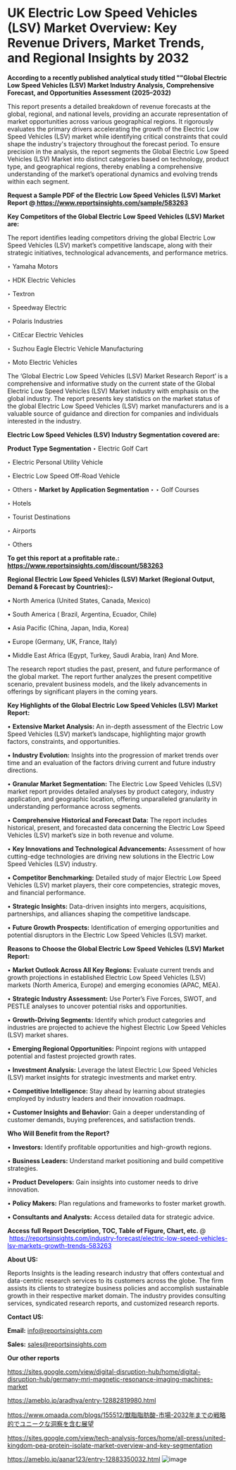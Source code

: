 # UK Electric Low Speed Vehicles (LSV) Market Overview: Key Revenue Drivers, Market Trends, and Regional Insights by 2032

<strong>According to a recently published analytical study titled ""Global Electric Low Speed Vehicles (LSV) Market Industry Analysis, Comprehensive Forecast, and Opportunities Assessment (2025–2032)</strong>

This report presents a detailed breakdown of revenue forecasts at the global, regional, and national levels, providing an accurate representation of market opportunities across various geographical regions. It rigorously evaluates the primary drivers accelerating the growth of the Electric Low Speed Vehicles (LSV) market while identifying critical constraints that could shape the industry's trajectory throughout the forecast period. To ensure precision in the analysis, the report segments the Global Electric Low Speed Vehicles (LSV) Market into distinct categories based on technology, product type, and geographical regions, thereby enabling a comprehensive understanding of the market’s operational dynamics and evolving trends within each segment.

<strong>Request a Sample PDF of the Electric Low Speed Vehicles (LSV) Market Report </strong><strong>@<a href=https://www.reportsinsights.com/sample/583263 style=color:#0000ff;> https://www.reportsinsights.com/sample/583263</a></strong></font>

<strong>Key Competitors of the Global Electric Low Speed Vehicles (LSV) Market are:</strong>

The report identifies leading competitors driving the global Electric Low Speed Vehicles (LSV) market’s competitive landscape, along with their strategic initiatives, technological advancements, and performance metrics.

‣ Yamaha Motors

‣ HDK Electric Vehicles

‣ Textron

‣ Speedway Electric

‣ Polaris Industries

‣ CitEcar Electric Vehicles

‣ Suzhou Eagle Electric Vehicle Manufacturing

‣ Moto Electric Vehicles

The ‘Global Electric Low Speed Vehicles (LSV) Market Research Report’ is a comprehensive and informative study on the current state of the Global Electric Low Speed Vehicles (LSV) Market industry with emphasis on the global industry. The report presents key statistics on the market status of the global Electric Low Speed Vehicles (LSV) market manufacturers and is a valuable source of guidance and direction for companies and individuals interested in the industry.

<strong>Electric Low Speed Vehicles (LSV) Industry Segmentation covered are:</strong>

<strong>Product Type Segmentation</strong>
‣
Electric Golf Cart

‣ Electric Personal Utility Vehicle

‣ Electric Low Speed Off-Road Vehicle

‣ Others
‣ 
<strong>Market by Application Segmentation</strong>
‣
‣  Golf Courses

‣ Hotels

‣ Tourist Destinations

‣ Airports

‣ Others

<strong>To get this report at a profitable rate.: <a href=https://www.reportsinsights.com/discount/583263 style=color:#0000ff;>https://www.reportsinsights.com/discount/583263</a></strong></font>

<strong>Regional Electric Low Speed Vehicles (LSV) Market (Regional Output, Demand &amp; Forecast by Countries):-</strong>

• North America (United States, Canada, Mexico)

• South America ( Brazil, Argentina, Ecuador, Chile)

• Asia Pacific (China, Japan, India, Korea)

• Europe (Germany, UK, France, Italy)

• Middle East Africa (Egypt, Turkey, Saudi Arabia, Iran) And More.

The research report studies the past, present, and future performance of the global market. The report further analyzes the present competitive scenario, prevalent business models, and the likely advancements in offerings by significant players in the coming years.

<strong>Key Highlights of the Global Electric Low Speed Vehicles (LSV) Market Report:</strong>

• <strong>Extensive Market Analysis:</strong> An in-depth assessment of the Electric Low Speed Vehicles (LSV) market’s landscape, highlighting major growth factors, constraints, and opportunities.

• <strong>Industry Evolution:</strong> Insights into the progression of market trends over time and an evaluation of the factors driving current and future industry directions.

• <strong>Granular Market Segmentation:</strong> The Electric Low Speed Vehicles (LSV) market report provides detailed analyses by product category, industry application, and geographic location, offering unparalleled granularity in understanding performance across segments.

• <strong>Comprehensive Historical and Forecast Data:</strong> The report includes historical, present, and forecasted data concerning the Electric Low Speed Vehicles (LSV) market’s size in both revenue and volume.

• <strong>Key Innovations and Technological Advancements:</strong> Assessment of how cutting-edge technologies are driving new solutions in the Electric Low Speed Vehicles (LSV) industry.

• <strong>Competitor Benchmarking:</strong> Detailed study of major Electric Low Speed Vehicles (LSV) market players, their core competencies, strategic moves, and financial performance.

• <strong>Strategic Insights:</strong> Data-driven insights into mergers, acquisitions, partnerships, and alliances shaping the competitive landscape.

• <strong>Future Growth Prospects:</strong> Identification of emerging opportunities and potential disruptors in the Electric Low Speed Vehicles (LSV) market.

<strong>Reasons to Choose the Global Electric Low Speed Vehicles (LSV) Market Report:</strong>

• <strong>Market Outlook Across All Key Regions:</strong> Evaluate current trends and growth projections in established Electric Low Speed Vehicles (LSV) markets (North America, Europe) and emerging economies (APAC, MEA).

• <strong>Strategic Industry Assessment:</strong> Use Porter’s Five Forces, SWOT, and PESTLE analyses to uncover potential risks and opportunities.

• <strong>Growth-Driving Segments:</strong> Identify which product categories and industries are projected to achieve the highest Electric Low Speed Vehicles (LSV) market shares.

• <strong>Emerging Regional Opportunities:</strong> Pinpoint regions with untapped potential and fastest projected growth rates.

• <strong>Investment Analysis:</strong> Leverage the latest Electric Low Speed Vehicles (LSV) market insights for strategic investments and market entry.

• <strong>Competitive Intelligence:</strong> Stay ahead by learning about strategies employed by industry leaders and their innovation roadmaps.

• <strong>Customer Insights and Behavior:</strong> Gain a deeper understanding of customer demands, buying preferences, and satisfaction trends.

<strong>Who Will Benefit from the Report?</strong>

• <strong>Investors:</strong> Identify profitable opportunities and high-growth regions.

• <strong>Business Leaders:</strong> Understand market positioning and build competitive strategies.

• <strong>Product Developers:</strong> Gain insights into customer needs to drive innovation.

• <strong>Policy Makers:</strong> Plan regulations and frameworks to foster market growth.

• <strong>Consultants and Analysts:</strong> Access detailed data for strategic advice.
</ul>
<strong>Access full Report Description, TOC, Table of Figure, Chart, etc. </strong>@  <a href=https://reportsinsights.com/industry-forecast/electric-low-speed-vehicles-lsv-markets-growth-trends-583263 style=color:#0000ff;>https://reportsinsights.com/industry-forecast/electric-low-speed-vehicles-lsv-markets-growth-trends-583263</a></font>

<strong><strong>About US</strong>:</strong>

Reports Insights is the leading research industry that offers contextual and data-centric research services to its customers across the globe. The firm assists its clients to strategize business policies and accomplish sustainable growth in their respective market domain. The industry provides consulting services, syndicated research reports, and customized research reports.

<strong>Contact US:</strong>

<p class=""""><b>Email:</b> <a href=mailto:info@reportsinsights.com>info@reportsinsights.com</a></p>
<p class=""""><b>Sales:</b> <a href=mailto:sales@reportsinsights.com>sales@reportsinsights.com</a></p>

<strong>Our other reports</strong>

<a href=https://sites.google.com/view/digital-disruption-hub/home/digital-disruption-hub/germany-mri-magnetic-resonance-imaging-machines-market>https://sites.google.com/view/digital-disruption-hub/home/digital-disruption-hub/germany-mri-magnetic-resonance-imaging-machines-market</a>

<a href=https://ameblo.jp/aradhya/entry-12882819980.html>https://ameblo.jp/aradhya/entry-12882819980.html</a>

<a href=https://www.omaada.com/blogs/155512/獣脂脂肪酸-市場-2032年までの戦略的でユニークな洞察を含む展望>https://www.omaada.com/blogs/155512/獣脂脂肪酸-市場-2032年までの戦略的でユニークな洞察を含む展望</a>

<a href=https://sites.google.com/view/tech-analysis-forces/home/all-press/united-kingdom-pea-protein-isolate-market-overview-and-key-segmentation>https://sites.google.com/view/tech-analysis-forces/home/all-press/united-kingdom-pea-protein-isolate-market-overview-and-key-segmentation</a>

<a href=https://ameblo.jp/aanar123/entry-12883350032.html>https://ameblo.jp/aanar123/entry-12883350032.html</a>
![image](https://github.com/user-attachments/assets/1ca2f1fd-a787-465c-ae3b-06a8609a1f45)
